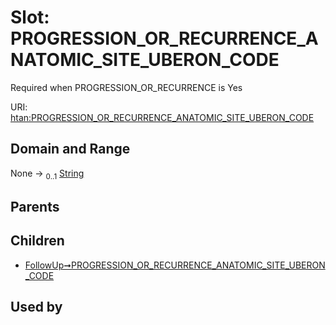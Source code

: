 
# Slot: PROGRESSION_OR_RECURRENCE_ANATOMIC_SITE_UBERON_CODE

Required when PROGRESSION_OR_RECURRENCE is Yes

URI: [htan:PROGRESSION_OR_RECURRENCE_ANATOMIC_SITE_UBERON_CODE](https://w3id.org/htan/PROGRESSION_OR_RECURRENCE_ANATOMIC_SITE_UBERON_CODE)


## Domain and Range

None &#8594;  <sub>0..1</sub> [String](types/String.md)

## Parents


## Children

 *  [FollowUp➞PROGRESSION_OR_RECURRENCE_ANATOMIC_SITE_UBERON_CODE](FollowUp_PROGRESSION_OR_RECURRENCE_ANATOMIC_SITE_UBERON_CODE.md)

## Used by

